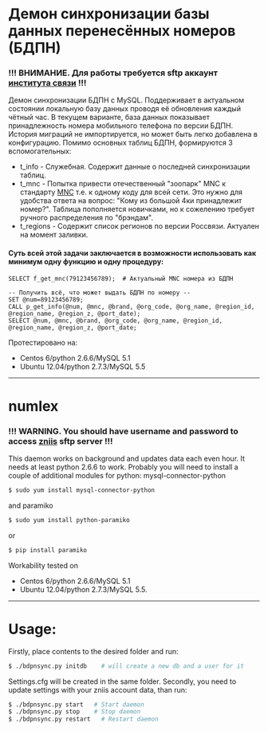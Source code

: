 # Демон синхронизации базы данных перенесённых номеров (БДПН)
### !!! ВНИМАНИЕ. Для работы требуется sftp аккаунт [института связи](https://www.zniis.ru/bdpn/operators/request) !!!


Демон синхронизации БДПН с MySQL. Поддерживает в актуальном состоянии локальную базу данных проводя её обновления каждый чётный час.
В текущем варианте, база данных показывает принадлежность номера мобильного телефона по версии БДПН.
История миграций не импортируется, но может быть легко добавлена в конфигурацию.
Помимо основных таблиц БДПН, формируются 3 вспомогательных:
* t_info - Служебная. Содержит данные о последней синхронизации таблиц.
* t_mnc - Попытка привести отечественный "зоопарк" MNC к стандарту [MNC](https://en.wikipedia.org/wiki/Mobile_country_code) т.е. к одному коду для всей сети. Это нужно для удобства ответа на вопрос: "Кому из большой 4ки принадлежит номер?". Таблица пополняется новичками, но к сожелению требует ручного распределения по "брэндам".
* t_regions - Содержит список регионов по версии Россвязи. Актуален на момент заливки.

#### Суть всей этой задачи заключается в возможности использовать как минимум одну функцию и одну процедуру:
```mysql
SELECT f_get_mnc(79123456789);  # Актуальный MNC номера из БДПН
```
```mysql
-- Получить всё, что может выдать БДПН по номеру --
SET @num=89123456789;
CALL p_get_info(@num, @mnc, @brand, @org_code, @org_name, @region_id, @region_name, @region_z, @port_date);
SELECT @num, @mnc, @brand, @org_code, @org_name, @region_id, @region_name, @region_z, @port_date;
```


Протестировано на:
* Centos 6/python 2.6.6/MySQL 5.1
* Ubuntu 12.04/python 2.7.3/MySQL 5.5
***
# numlex
### !!! WARNING. You should have username and password to access [zniis](https://www.zniis.ru/bdpn/operators/request) sftp server !!!


This daemon works on background and updates data each even hour.
It needs at least python 2.6.6 to work.
Probably you will need to install a couple of additional modules for python:
mysql-connector-python
```sh
$ sudo yum install mysql-connector-python
```
and paramiko
```sh
$ sudo yum install python-paramiko
```
or
```sh
$ pip install paramiko
```
Workability tested on 
* Centos 6/python 2.6.6/MySQL 5.1
* Ubuntu 12.04/python 2.7.3/MySQL 5.5.
***
# Usage:
Firstly, place contents to the desired folder and run:
```sh
$ ./bdpnsync.py initdb    # will create a new db and a user for it
```
Settings.cfg will be created in the same folder.
Secondly, you need to update settings with your zniis account data, than run:
```sh
$ ./bdpnsync.py start   # Start daemon
$ ./bdpnsync.py stop    # Stop daemon
$ ./bdpnsync.py restart   # Restart daemon
```
